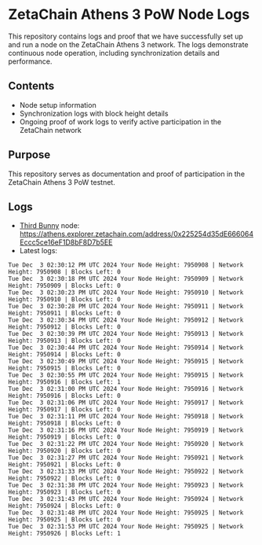 # ZetaChain Athens 3 PoW Node Logs
This repository contains logs and proof that we have successfully set up and run a node on the ZetaChain Athens 3 network. The logs demonstrate continuous node operation, including synchronization details and performance.

## Contents
- Node setup information
- Synchronization logs with block height details
- Ongoing proof of work logs to verify active participation in the ZetaChain network

## Purpose
This repository serves as documentation and proof of participation in the ZetaChain Athens 3 PoW testnet.

## Logs

- [Third Bunny](https://thirdbunny.xyz/) node: https://athens.explorer.zetachain.com/address/0x225254d35dE666064Eccc5ce16eF1D8bF8D7b5EE
- Latest logs:
```
Tue Dec  3 02:30:12 PM UTC 2024 Your Node Height: 7950908 | Network Height: 7950908 | Blocks Left: 0
Tue Dec  3 02:30:18 PM UTC 2024 Your Node Height: 7950909 | Network Height: 7950909 | Blocks Left: 0
Tue Dec  3 02:30:23 PM UTC 2024 Your Node Height: 7950910 | Network Height: 7950910 | Blocks Left: 0
Tue Dec  3 02:30:28 PM UTC 2024 Your Node Height: 7950911 | Network Height: 7950911 | Blocks Left: 0
Tue Dec  3 02:30:34 PM UTC 2024 Your Node Height: 7950912 | Network Height: 7950912 | Blocks Left: 0
Tue Dec  3 02:30:39 PM UTC 2024 Your Node Height: 7950913 | Network Height: 7950913 | Blocks Left: 0
Tue Dec  3 02:30:44 PM UTC 2024 Your Node Height: 7950914 | Network Height: 7950914 | Blocks Left: 0
Tue Dec  3 02:30:49 PM UTC 2024 Your Node Height: 7950915 | Network Height: 7950915 | Blocks Left: 0
Tue Dec  3 02:30:55 PM UTC 2024 Your Node Height: 7950915 | Network Height: 7950916 | Blocks Left: 1
Tue Dec  3 02:31:00 PM UTC 2024 Your Node Height: 7950916 | Network Height: 7950916 | Blocks Left: 0
Tue Dec  3 02:31:06 PM UTC 2024 Your Node Height: 7950917 | Network Height: 7950917 | Blocks Left: 0
Tue Dec  3 02:31:11 PM UTC 2024 Your Node Height: 7950918 | Network Height: 7950918 | Blocks Left: 0
Tue Dec  3 02:31:16 PM UTC 2024 Your Node Height: 7950919 | Network Height: 7950919 | Blocks Left: 0
Tue Dec  3 02:31:22 PM UTC 2024 Your Node Height: 7950920 | Network Height: 7950920 | Blocks Left: 0
Tue Dec  3 02:31:27 PM UTC 2024 Your Node Height: 7950921 | Network Height: 7950921 | Blocks Left: 0
Tue Dec  3 02:31:33 PM UTC 2024 Your Node Height: 7950922 | Network Height: 7950922 | Blocks Left: 0
Tue Dec  3 02:31:38 PM UTC 2024 Your Node Height: 7950923 | Network Height: 7950923 | Blocks Left: 0
Tue Dec  3 02:31:43 PM UTC 2024 Your Node Height: 7950924 | Network Height: 7950924 | Blocks Left: 0
Tue Dec  3 02:31:48 PM UTC 2024 Your Node Height: 7950925 | Network Height: 7950925 | Blocks Left: 0
Tue Dec  3 02:31:53 PM UTC 2024 Your Node Height: 7950925 | Network Height: 7950926 | Blocks Left: 1
```
